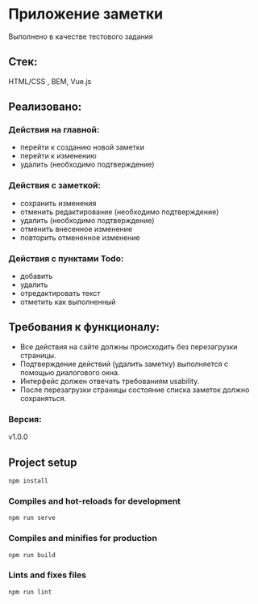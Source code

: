 # Приложение заметки
 Выполнено в качестве тестового задания
## Стек:
HTML/CSS , BEM, Vue.js
## Реализовано: 
### Действия на главной:
  * перейти к созданию новой заметки
  * перейти к изменению
  * удалить (необходимо подтверждение)
###  Действия с заметкой:
  * сохранить изменения
  * отменить редактирование (необходимо подтверждение)
  * удалить (необходимо подтверждение)
  * отменить внесенное изменение
  * повторить отмененное изменение
### Действия с пунктами Todo:
  * добавить
  * удалить
  * отредактировать текст
  * отметить как выполненный
## Требования к функционалу:
* Все действия на сайте должны происходить без перезагрузки страницы.
* Подтверждение действий (удалить заметку) выполняется с помощью диалогового окна.
* Интерфейс должен отвечать требованиям usability.
* После перезагрузки страницы состояние списка заметок должно сохраняться.

### Версия:
v1.0.0

## Project setup
```
npm install
```

### Compiles and hot-reloads for development
```
npm run serve
```

### Compiles and minifies for production
```
npm run build
```

### Lints and fixes files
```
npm run lint
```
